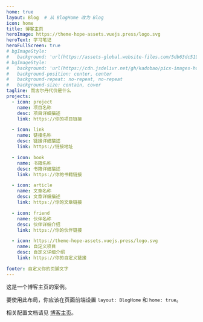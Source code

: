 ```yaml
---
home: true
layout: Blog  # 从 BlogHome 改为 Blog
icon: home
title: 博客主页
heroImage: https://theme-hope-assets.vuejs.press/logo.svg
heroText: 学习笔记
heroFullScreen: true
# bgImageStyle:
#   background: 'url(https://assets-global.website-files.com/5db63dc519de55e028ef4816/5f2ded0348b56d016fbdeece_%E5%91%A8%E9%BA%9F%E5%98%89%20-%203.jpg) center/contain no-repeat, url(assets/images/cover2.jpg) center/cover no-repeat'
# bgImageStyle:
#   background: 'url(https://cdn.jsdelivr.net/gh/kadobao/picx-images-hosting@master/20240827/image.b8u4nihky.jpg), url(https://cdn.jsdelivr.net/gh/kadobao/picx-images-hosting@master/20240827/image.7sn5b5926q.jpg)'
#   background-position: center, center
#   background-repeat: no-repeat, no-repeat
#   background-size: contain, cover
tagline: 而古尔丹代价是什么
projects:
  - icon: project
    name: 项目名称
    desc: 项目详细描述
    link: https://你的项目链接

  - icon: link
    name: 链接名称
    desc: 链接详细描述
    link: https://链接地址

  - icon: book
    name: 书籍名称
    desc: 书籍详细描述
    link: https://你的书籍链接

  - icon: article
    name: 文章名称
    desc: 文章详细描述
    link: https://你的文章链接

  - icon: friend
    name: 伙伴名称
    desc: 伙伴详细介绍
    link: https://你的伙伴链接

  - icon: https://theme-hope-assets.vuejs.press/logo.svg
    name: 自定义项目
    desc: 自定义详细介绍
    link: https://你的自定义链接

footer: 自定义你的页脚文字
---
```


这是一个博客主页的案例。

要使用此布局，你应该在页面前端设置 `layout: BlogHome` 和 `home: true`。

相关配置文档请见 [博客主页](https://theme-hope.vuejs.press/zh/guide/blog/home.html)。
